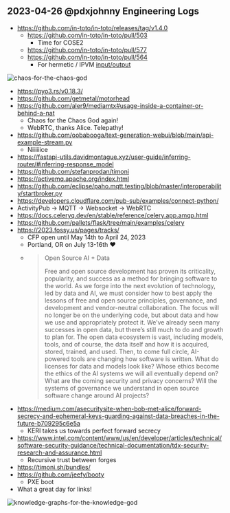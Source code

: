 ## 2023-04-26 @pdxjohnny Engineering Logs

- https://github.com/in-toto/in-toto/releases/tag/v1.4.0
  - https://github.com/in-toto/in-toto/pull/503
    - Time for COSE2
  - https://github.com/in-toto/in-toto/pull/577
  - https://github.com/in-toto/in-toto/pull/564
    - For hermetic / IPVM [input/output](https://github.com/in-toto/in-toto/pull/564/files#diff-40f0ea7898882c994402200f6f9c27e7b8e1934971eda4ba81b853b3d9673466R1054-R1062)

![chaos-for-the-chaos-god](https://user-images.githubusercontent.com/5950433/220794351-4611804a-ac72-47aa-8954-cdb3c10d6a5b.jpg)

- https://pyo3.rs/v0.18.3/
- https://github.com/getmetal/motorhead
- https://github.com/aler9/mediamtx#usage-inside-a-container-or-behind-a-nat
  - Chaos for the Chaos God again!
  - WebRTC, thanks Alice. Telepathy!
- https://github.com/oobabooga/text-generation-webui/blob/main/api-example-stream.py
  - Niiiiiice
- https://fastapi-utils.davidmontague.xyz/user-guide/inferring-router/#inferring-response_model
- https://github.com/stefanprodan/timoni
- https://activemq.apache.org/index.html
- https://github.com/eclipse/paho.mqtt.testing/blob/master/interoperability/startbroker.py
- https://developers.cloudflare.com/pub-sub/examples/connect-python/
- ActivityPub -> MQTT -> Websocket -> WebRTC
- https://docs.celeryq.dev/en/stable/reference/celery.app.amqp.html
- https://github.com/pallets/flask/tree/main/examples/celery
- https://2023.fossy.us/pages/tracks/
  - CFP open until May 14th to April 24, 2023
  - Portland, OR on July 13-16th ❤️
  - > Open Source AI + Data
    > 
    > Free and open source development has proven its criticality, popularity, and success as a method for bringing software to the world. As we forge into the next evolution of technology, led by data and AI, we must consider how to best apply the lessons of free and open source principles, governance, and development and vendor-neutral collaboration. The focus will no longer be on the underlying code, but about data and how we use and appropriately protect it. We’ve already seen many successes in open data, but there’s still much to do and growth to plan for. The open data ecosystem is vast, including models, tools, and of course, the data itself and how it is acquired, stored, trained, and used. Then, to come full circle, AI-powered tools are changing how software is written. What do licenses for data and models look like? Whose ethics become the ethics of the AI systems we will all eventually depend on? What are the coming security and privacy concerns? Will the systems of governance we understand in open source software change around AI projects?
- https://medium.com/asecuritysite-when-bob-met-alice/forward-secrecy-and-ephemeral-keys-guarding-against-data-breaches-in-the-future-b709295c6e5a
  - KERI takes us towards perfect forward secrecy
- https://www.intel.com/content/www/us/en/developer/articles/technical/software-security-guidance/technical-documentation/tdx-security-research-and-assurance.html
  - Recursive trust between forges
- https://timoni.sh/bundles/
- https://github.com/jeefy/booty
  - PXE boot
- What a great day for links!

![knowledge-graphs-for-the-knowledge-god](https://user-images.githubusercontent.com/5950433/222981558-0b50593a-c83f-4c6c-9aff-1b553403eac7.png) 
